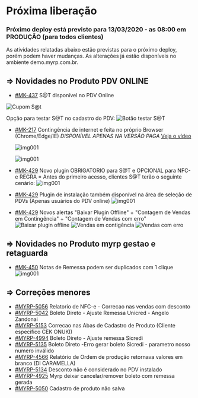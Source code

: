 # Próxima liberação

### Próximo deploy está previsto para 13/03/2020 - as 08:00 em PRODUÇÃO (para todos clientes)
As atividades relatadas abaixo estão previstas para o próximo deploy, porém podem haver mudanças. 
As alterações já estão disponíveis no ambiente demo.myrp.com.br.

## => Novidades no Produto PDV ONLINE ## 

* [#MK-437](https://devmyrp.atlassian.net/browse/MK-437) S@T disponível no PDV Online 

![Cupom S@t](https://i.imgur.com/Lm1MPvt.jpg)

Opção para testar S@T no cadastro do PDV:
![Botão testar S@T](https://i.imgur.com/gHRxAka.png)

* [#MK-217](https://devmyrp.atlassian.net/browse/MK-217) Contingência de internet e feita no próprio Browser (Chrome/Edge/IE) *DISPONÍVEL APENAS NA VERSÃO PAGA*
  [Veja o vídeo](https://recordit.co/BPdYEAEYNB)
  
  ![img001](https://i.imgur.com/FUhZA3r.png)
  
  ![img001](https://i.imgur.com/vO8hlh3.png)

* [#MK-429](https://devmyrp.atlassian.net/browse/MK-429) Novo plugin OBRIGATORIO para S@T e OPCIONAL para NFC-e 
  REGRA = Antes do primeiro acesso, clientes S@T terão o seguinte cenário:
  ![img001](https://i.imgur.com/z2WTPCp.png)

* [#MK-429](https://devmyrp.atlassian.net/browse/MK-429) Plugin de instalação também disponível na área de seleção de PDVs (Apenas usuários do PDV online)
  ![img001](https://i.imgur.com/a3pQb2x.jpg)

* [#MK-429](https://devmyrp.atlassian.net/browse/MK-429) Novos alertas "Baixar Plugin Offline" + "Contagem de Vendas em Contingência" + "Contagem de Vendas com erro" 
  ![Baixar plugin offline](https://i.imgur.com/RJJufgL.png)
  ![Vendas em contigência](https://i.imgur.com/ug3qp1n.png)
  ![Vendas com erro](https://i.imgur.com/LTX37mj.png)

## => Novidades no Produto myrp gestao e retaguarda ##
* [#MK-450](https://devmyrp.atlassian.net/browse/MK-450) Notas de Remessa podem ser duplicados com 1 clique
![img001](https://i.imgur.com/CZgQCYd.jpg)

## => Correções menores ## 
* [#MYRP-5056](https://devmyrp.atlassian.net/browse/MYRP-5056) Relatorio de NFC-e - Correcao nas vendas com desconto 
* [#MYRP-5042](https://devmyrp.atlassian.net/browse/MYRP-5042) Boleto Direto - Ajuste Remessa Unicred - Angelo Zandonai
* [#MYRP-5153](https://devmyrp.atlassian.net/browse/MYRP-5153) Correcao nas Abas de Cadastro de Produto (Cliente especifico CEK ONUKI)
* [#MYRP-4994](https://devmyrp.atlassian.net/browse/MYRP-4994) Boleto Direto - Ajuste remessa Sicredi
* [#MYRP-5135](https://devmyrp.atlassian.net/browse/MYRP-5135) Boleto Direto -Erro gerar boleto Sicredi - parametro nosso numero inválido
* [#MYRP-4566](https://devmyrp.atlassian.net/browse/MYRP-4566) Relatório de Ordem de produção retornava valores em branco (DI CARAMELLA)
* [#MYRP-5134](https://devmyrp.atlassian.net/browse/MYRP-5134) Desconto não é considerado no PDV instalado
* [#MYRP-4925](https://devmyrp.atlassian.net/browse/MYRP-4925) Myrp deixar cancelar/remover boleto com remessa gerada
* [#MYRP-5050](https://devmyrp.atlassian.net/browse/MYRP-5050) Cadastro de produto não salva
